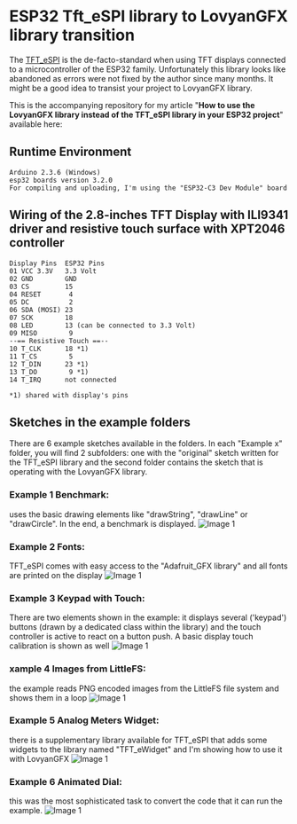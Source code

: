 # ESP32 Tft_eSPI library to LovyanGFX library transition
The [TFT_eSPI](https://github.com/Bodmer/TFT_eSPI) is the de-facto-standard when using TFT displays connected to a microcontroller of the ESP32 family. Unfortunately this library looks like abandoned as errors were not fixed by the author since many months. It might be a good idea to transist your project to LovyanGFX library.

This is the accompanying repository for my article "**How to use the LovyanGFX library instead of the TFT_eSPI library in your ESP32 project**" available here:

## Runtime Environment
````plaintext
Arduino 2.3.6 (Windows)
esp32 boards version 3.2.0
For compiling and uploading, I'm using the "ESP32-C3 Dev Module" board
````

## Wiring of the 2.8-inches TFT Display with ILI9341 driver and resistive touch surface with XPT2046 controller
````plaintext
Display Pins  ESP32 Pins
01 VCC 3.3V   3.3 Volt
02 GND        GND
03 CS         15
04 RESET       4
05 DC          2
06 SDA (MOSI) 23
07 SCK        18
08 LED        13 (can be connected to 3.3 Volt)
09 MISO        9
--== Resistive Touch ==--
10 T_CLK      18 *1)
11 T_CS        5
12 T_DIN      23 *1)
13 T_DO        9 *1)
14 T_IRQ      not connected

*1) shared with display's pins
````

## Sketches in the example folders
There are 6 example sketches available in the folders. In each "Example x" folder, you will find 2 subfolders: one with the "original" sketch written for the TFT_eSPI library and the second folder contains the sketch that is operating with the LovyanGFX library.

### Example 1 Benchmark: 
uses the basic drawing elements like "drawString", "drawLine" or "drawCircle". In the end, a benchmark is displayed.
![Image 1](./images/esp32_epaper_meteomatics_04_600w.png)
### Example 2 Fonts: 
TFT_eSPI comes with easy access to the "Adafruit_GFX library" and all fonts are printed on the display
![Image 1](./images/esp32_epaper_meteomatics_04_600w.png)
### Example 3 Keypad with Touch:
There are two elements shown in the example: it displays several ('keypad') buttons (drawn by a dedicated class within the library) and the touch controller is active to react on a button push. A basic display touch calibration is shown as well
![Image 1](./images/esp32_epaper_meteomatics_04_600w.png)
### xample 4 Images from LittleFS: 
the example reads PNG encoded images from the LittleFS file system and shows them in a loop
![Image 1](./images/esp32_epaper_meteomatics_04_600w.png)
### Example 5 Analog Meters Widget: 
there is a supplementary library available for TFT_eSPI that adds some widgets to the library named "TFT_eWidget" and I'm showing how to use it with LovyanGFX
![Image 1](./images/esp32_epaper_meteomatics_04_600w.png)
### Example 6 Animated Dial:
this was the most sophisticated task to convert the code that it can run the example.
![Image 1](./images/esp32_epaper_meteomatics_04_600w.png)


